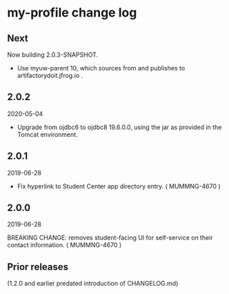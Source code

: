 # my-profile change log

## Next

Now building 2.0.3-SNAPSHOT.

+ Use myuw-parent 10, which sources from and publishes to artifactorydoit.jfrog.io .

## 2.0.2

2020-05-04

+ Upgrade from ojdbc6 to ojdbc8 19.6.0.0, using the jar as provided in the
  Tomcat environment.

## 2.0.1

2019-06-28

+ Fix hyperlink to Student Center app directory entry. ( MUMMNG-4670 )

## 2.0.0

2019-06-28

BREAKING CHANGE: removes student-facing UI for self-service on their contact
information. ( MUMMNG-4670 )

## Prior releases

(1.2.0 and earlier predated introduction of CHANGELOG.md)
